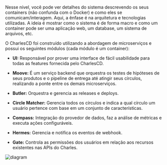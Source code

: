 
Nesse nível, você pode ver detalhes do sistema descrevendo os seus containers (não confunda com o Docker) e como eles se comunicam/interagem. Aqui, a ênfase é na arquitetura e tecnologias utilizadas. 
A ideia é mostrar como o sistema é de forma macro e como um container pode ser uma aplicação web, um database, um sistema de arquivos, etc.

O CharlesCD foi construído utilizando a abordagem de microserviços e possui os seguintes módulos (cada módulo é um container):

- **UI:**  Responsável por prover uma interface de fácil usabilidade para todas as features fornecida pelo CharlesCD.

- **Moove:** É um serviço backend que orquestra os testes de hipóteses de seus produtos e o pipeline de entrega até atingir seus círculos, realizando a ponte entre os demais microserviços.

- **Butler:** Orquestra e gerencia as releases e deploys.

- **Circle Matcher:** Gerencia todos os círculos e indica a qual círculo um usuário pertence com base em um conjunto de características.

- **Compass:** Integração do provedor de dados, faz a análise de métricas e executa ações configuráveis.

- **Hermes:** Gerencia e notifica os eventos de webhook.

- **Gate:** Controla as permissões dos usuários em relação aos recursos existentes nas APIs do Charles.

![diagram](c2.svg)
